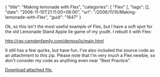 {
	"title": "Making lemonade with Flex",
	"categories": [
		"Flex"
	],
	"tags": [],
	"date": "2006-11-10T21:11:00+06:00",
	"url": "/2006/11/10/Making-lemonade-with-Flex",
	"guid": "1647"
}

Ok, so this isn't the most useful example of Flex, but I have a soft spot for the old Lemonade Stand Apple IIe game of my youth. I rebuilt it with Flex:

<a href="http://ray.camdenfamily.com/demos/ls/main.html">http://ray.camdenfamily.com/demos/ls/main.html</a>

It still has a few quirks, but have fun. I've also included the source code as an attachment to this zip. Please note that I'm very much a Flex newbie, so don't consider my code as anything even near "Best Practice".<p><a href='enclosures/D%3A%5Cwebsites%5Cdev%2Ecamdenfamily%2Ecom%5Cenclosures%2FArchive3%2Ezip'>Download attached file.</a></p>